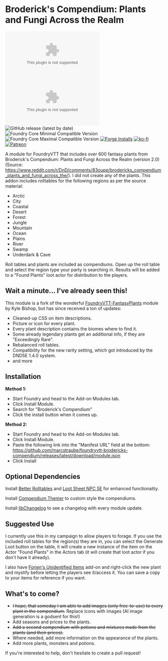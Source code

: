 # Broderick's Compendium: Plants and Fungi Across the Realm

![All Releases Download Count](https://img.shields.io/github/downloads/marcstraube/foundryvtt-brodericks-compendium/module.zip?color=2b82fc&label=%20Downloads%20%28all%29&style=for-the-badge)
![Latest Release Download Count](https://img.shields.io/github/downloads/marcstraube/foundryvtt-brodericks-compendium/latest/module.zip?label=Downloads%20%28latest%20release%29&style=for-the-badge)
![GitHub release (latest by date)](https://img.shields.io/github/v/release/marcstraube/foundryvtt-brodericks-compendium?label=Latest%20Release&prefix=v&query=$.version&colorB=red&style=for-the-badge)
![Foundry Core Minimal Compatible Version](https://img.shields.io/badge/dynamic/json.svg?url=https%3A%2F%2Fraw.githubusercontent.com%2Fmarcstraube%2Ffoundryvtt-brodericks-compendium%2Fmaster%2Fmodule.json&label=Foundry%20Minimal%20Version&query=$.compatibility.minimum&colorB=orange&style=for-the-badge)
![Foundry Core Maximal Compatible Version](https://img.shields.io/badge/dynamic/json.svg?url=https%3A%2F%2Fraw.githubusercontent.com%2Fmarcstraube%2Ffoundryvtt-brodericks-compendium%2Fmaster%2Fmodule.json&label=Foundry%20Maximal%20Version&query=$.compatibility.maximum&colorB=orange&style=for-the-badge)
[![Forge Installs](https://img.shields.io/badge/dynamic/json?label=Forge%20Installs&query=package.installs&suffix=%25&url=https%3A%2F%2Fforge-vtt.com%2Fapi%2Fbazaar%2Fpackage%2Fbrodericks-compendium&colorB=006400&style=for-the-badge)](https://forge-vtt.com/bazaar#package=brodericks-compendium)
[![ko-fi](https://img.shields.io/badge/Ko--fi-F16061?style=for-the-badge&logo=ko-fi&logoColor=white)](https://ko-fi.com/J3J1FVK91)
[![Patreon](https://img.shields.io/badge/Patreon-F96854?style=for-the-badge&logo=patreon&logoColor=white)](https://www.patreon.com/NerdyByNatureDev)

A module for FoundryVTT that includes over 600 fantasy plants from Broderick's Compendium: Plants and Fungi Across the
Realm (version 2.0)
(Source: <https://www.reddit.com/r/DnD/comments/83oupp/brodericks_compendium_plants_and_fungi_across_the/>).
I did not create any of the plants. This addon includes rolltables for the following regions as per the source material:

* Arctic
* City
* Coastal
* Desert
* Forest
* Jungle
* Mountain
* Ocean
* Plains
* River
* Swamp
* Underdark & Cave

Roll tables and plants are included as compendiums. Open up the roll table and select the region type your party is
searching in. Results will be added to a "Found Plants" loot actor for distribution to the players.

## Wait a minute... I've already seen this!

This module is a fork of the
wonderful [FoundryVTT-FantasyPlants](https://github.com/KyleBishop/FoundryVTT-FantasyPlants) module by Kyle Bishop, but
has since received a ton of updates:

* Cleaned-up CSS on item descriptions.
* Picture or icon for every plant.
* Every plant description contains the biomes where to find it.
* Some already legendary plants get an additional info, if they are "Exceedingly Rare".
* Rebalanced roll tables.
* Compatibility for the new rarity setting, which got introduced by the DND5E 1.4.0 system.
* and more

## Installation

**Method 1:**

* Start Foundry and head to the Add-on Modules tab.
* Click Install Module.
* Search for "Broderick's Compendium"
* Click the install button when it comes up.

**Method 2:**

* Start Foundry and head to the Add-on Modules tab.
* Click Install Module.
* Paste the following link into the "Manifest URL" field at the
  bottom: <https://github.com/marcstraube/foundryvtt-brodericks-compendium/releases/latest/download/module.json>
* Click Install

## Optional Dependencies

Install [Better Rolltables](https://github.com/ultrakorne/better-rolltables)
and [Loot Sheet NPC 5E](https://github.com/jopeek/fvtt-loot-sheet-npc-5e) for enhanced functionality.

Install [Compendium Themer](https://github.com/p4535992/foundryvtt-compendium-themer) to custom style the compendiums. 

Install [libChangelog](https://github.com/theripper93/libChangelogs) to see a changelog with every module update.

## Suggested Use

I currently use this in my campaign to allow players to forage. If you use the included roll tables for the region(s)
they are in, you can select the Generate Loot button on the table, it will create a new instance of the item on the
Actor "Found Plants" in the Actors tab (it will create that loot actor if you don't have it already).

I also
have [Forien's Unidentified Items](https://github.com/League-of-Foundry-Developers/foundryvtt-forien-unidentified-items/)
add-on and right-click the new plant and mystify before letting the players see it/access it. You can save a copy to
your items for reference if you want.

## What's to come?

* <del>I hope, that someday I am able to add images (only free-to-use) to every plant in the compendium.</del> Replace
  icons with images (AI image generation is a godsent for this!)
* Add seasons and prices to the plants.
* <del>Add a second compendium with potions and mixtures made from the plants (and their prices).</del>
* Where needed, add more information on the appearance of the plants.
* Add more plants, monsters and potions.

If you're interested to help, don't hesitate to create a pull request!
